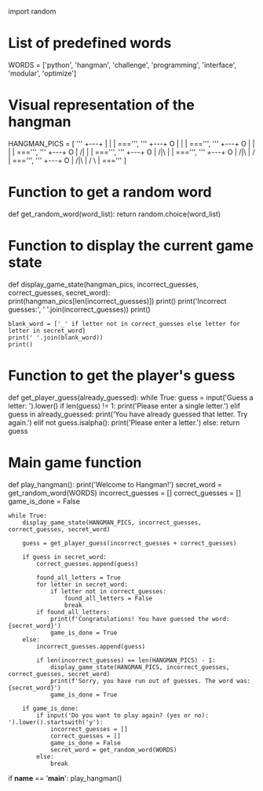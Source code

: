 import random

# List of predefined words
WORDS = ['python', 'hangman', 'challenge', 'programming', 'interface', 'modular', 'optimize']

# Visual representation of the hangman
HANGMAN_PICS = [
    '''
      +---+
          |
          |
          |
         ===''', '''
      +---+
      O   |
          |
          |
         ===''', '''
      +---+
      O   |
      |   |
          |
         ===''', '''
      +---+
      O   |
     /|   |
          |
         ===''', '''
      +---+
      O   |
     /|\\  |
          |
         ===''', '''
      +---+
      O   |
     /|\\  |
     /    |
         ===''', '''
      +---+
      O   |
     /|\\  |
     / \\  |
         ==='''
]

# Function to get a random word
def get_random_word(word_list):
    return random.choice(word_list)

# Function to display the current game state
def display_game_state(hangman_pics, incorrect_guesses, correct_guesses, secret_word):
    print(hangman_pics[len(incorrect_guesses)])
    print()
    print('Incorrect guesses:', ' '.join(incorrect_guesses))
    print()

    blank_word = ['_' if letter not in correct_guesses else letter for letter in secret_word]
    print(' '.join(blank_word))
    print()

# Function to get the player's guess
def get_player_guess(already_guessed):
    while True:
        guess = input('Guess a letter: ').lower()
        if len(guess) != 1:
            print('Please enter a single letter.')
        elif guess in already_guessed:
            print('You have already guessed that letter. Try again.')
        elif not guess.isalpha():
            print('Please enter a letter.')
        else:
            return guess

# Main game function
def play_hangman():
    print('Welcome to Hangman!')
    secret_word = get_random_word(WORDS)
    incorrect_guesses = []
    correct_guesses = []
    game_is_done = False

    while True:
        display_game_state(HANGMAN_PICS, incorrect_guesses, correct_guesses, secret_word)

        guess = get_player_guess(incorrect_guesses + correct_guesses)

        if guess in secret_word:
            correct_guesses.append(guess)

            found_all_letters = True
            for letter in secret_word:
                if letter not in correct_guesses:
                    found_all_letters = False
                    break
            if found_all_letters:
                print(f'Congratulations! You have guessed the word: {secret_word}')
                game_is_done = True
        else:
            incorrect_guesses.append(guess)

            if len(incorrect_guesses) == len(HANGMAN_PICS) - 1:
                display_game_state(HANGMAN_PICS, incorrect_guesses, correct_guesses, secret_word)
                print(f'Sorry, you have run out of guesses. The word was: {secret_word}')
                game_is_done = True

        if game_is_done:
            if input('Do you want to play again? (yes or no): ').lower().startswith('y'):
                incorrect_guesses = []
                correct_guesses = []
                game_is_done = False
                secret_word = get_random_word(WORDS)
            else:
                break

if __name__ == '__main__':
    play_hangman()
